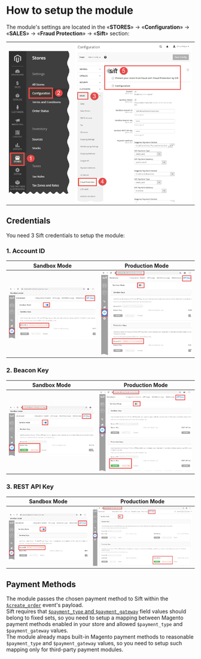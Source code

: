 # How to setup the module
The module's settings are located in the «**STORES**» → «**Configuration**» → «**SALES**» → «**Fraud Protection**» → «**Sift**» section: 
<table><tr>
	<td><img src='doc/stores--configuration.png'/></td>
	<td><img src='doc/sales--fraud-protection--sift.png'/></td>
</tr></table>

## Credentials
You need 3 Sift credentials to setup the module:
### 1. Account ID
<table>
	<thead><tr><th>Sandbox Mode</th><th>Production Mode</th></tr></thead>
	<tbody><tr>
		<td><img alt='Sandbox Account ID' src='doc/credentials/sandbox/account-id.png'/></td>
		<td><img alt='Production Account ID' src='doc/credentials/production/account-id.png'/></td>
	</tr></tbody>
</table>

### 2. Beacon Key
<table>
	<thead><tr><th>Sandbox Mode</th><th>Production Mode</th></tr></thead>
	<tbody><tr>
		<td><img alt='Sandbox Beacon Key' src='doc/credentials/sandbox/beacon-key.png'/></td>
		<td><img alt='Production Beacon Key' src='doc/credentials/production/beacon-key.png'/></td>
	</tr></tbody>
</table>

### 3. REST API Key
<table>
	<thead><tr><th>Sandbox Mode</th><th>Production Mode</th></tr></thead>
	<tbody><tr>
		<td><img alt='Sandbox REST API Key' src='doc/credentials/sandbox/rest-api-key.png'/></td>
		<td><img alt='Production REST API Key' src='doc/credentials/production/rest-api-key.png'/></td>
	</tr></tbody>
</table>

## Payment Methods
The module passes the chosen payment method to Sift within the [`$create_order`](https://sift.com/developers/docs/curl/events-api/reserved-events/create-order) event's payload.  
Sift requires that [`$payment_type` and `$payment_gateway`](https://sift.com/developers/docs/curl/events-api/complex-field-types/payment-method) field values should belong to fixed sets, so you need to setup a mapping between Magento payment methods enabled in your store and allowed `$payment_type` and `$payment_gateway` values.  
The module already maps built-in Magento payment methods to reasonable `$payment_type` and `$payment_gateway` values, so you need to setup such mapping only for third-party payment modules.  